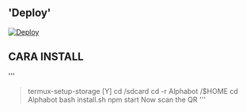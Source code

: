 ## 'Deploy'
[![Deploy](https://www.herokucdn.com/deploy/button.svg)](https://heroku.com/deploy?template=https://github.com/zeeoneofc/fxnabilz/)

## CARA INSTALL
'''
> termux-setup-storage [Y]
> cd /sdcard
> cd -r Alphabot /$HOME
> cd Alphabot
> bash install.sh
> npm start
> Now scan the QR
'''

